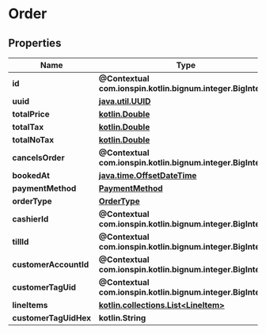 
# Order

## Properties
Name | Type | Description | Notes
------------ | ------------- | ------------- | -------------
**id** | **@Contextual com.ionspin.kotlin.bignum.integer.BigInteger** |  | 
**uuid** | [**java.util.UUID**](java.util.UUID.md) |  | 
**totalPrice** | [**kotlin.Double**](kotlin.Double.md) |  | 
**totalTax** | [**kotlin.Double**](kotlin.Double.md) |  | 
**totalNoTax** | [**kotlin.Double**](kotlin.Double.md) |  | 
**cancelsOrder** | **@Contextual com.ionspin.kotlin.bignum.integer.BigInteger** |  | 
**bookedAt** | [**java.time.OffsetDateTime**](java.time.OffsetDateTime.md) |  | 
**paymentMethod** | [**PaymentMethod**](PaymentMethod.md) |  | 
**orderType** | [**OrderType**](OrderType.md) |  | 
**cashierId** | **@Contextual com.ionspin.kotlin.bignum.integer.BigInteger** |  | 
**tillId** | **@Contextual com.ionspin.kotlin.bignum.integer.BigInteger** |  | 
**customerAccountId** | **@Contextual com.ionspin.kotlin.bignum.integer.BigInteger** |  | 
**customerTagUid** | **@Contextual com.ionspin.kotlin.bignum.integer.BigInteger** |  | 
**lineItems** | [**kotlin.collections.List&lt;LineItem&gt;**](LineItem.md) |  | 
**customerTagUidHex** | **kotlin.String** |  | 



